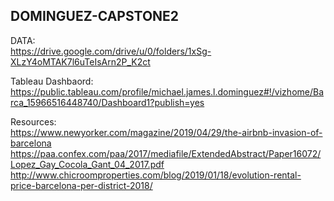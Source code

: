 ## DOMINGUEZ-CAPSTONE2


DATA: \
https://drive.google.com/drive/u/0/folders/1xSg-XLzY4oMTAK7l6uTeIsArn2P_K2ct

Tableau Dashbaord: \
https://public.tableau.com/profile/michael.james.l.dominguez#!/vizhome/Barca_15966516448740/Dashboard1?publish=yes

Resources:\
https://www.newyorker.com/magazine/2019/04/29/the-airbnb-invasion-of-barcelona \
https://paa.confex.com/paa/2017/mediafile/ExtendedAbstract/Paper16072/Lopez_Gay_Cocola_Gant_04_2017.pdf \
http://www.chicroomproperties.com/blog/2019/01/18/evolution-rental-price-barcelona-per-district-2018/ 
